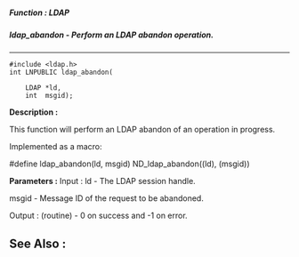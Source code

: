 ##### Function : LDAP
##### ldap_abandon - Perform an LDAP abandon operation.
---
```
#include <ldap.h>
int LNPUBLIC ldap_abandon(

	LDAP *ld,
	int  msgid);
```
**Description :**

This function will perform an LDAP abandon of an operation in progress.

Implemented as a macro:

#define ldap_abandon(ld, msgid) ND_ldap_abandon((ld), (msgid))

**Parameters :**
Input :
ld  -  The LDAP session handle.

msgid  -  Message ID of the request to be abandoned.

Output :
(routine)  -  0 on success and -1 on error.



**See Also :**
---
